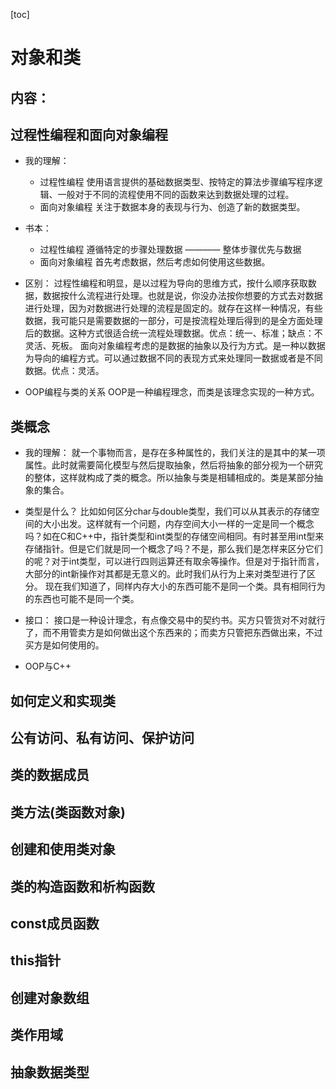 [toc]

#  对象和类
##  内容：
##  过程性编程和面向对象编程
- 我的理解：
  - 过程性编程
    使用语言提供的基础数据类型、按特定的算法步骤编写程序逻辑、一般对于不同的流程使用不同的函数来达到数据处理的过程。
  - 面向对象编程
    关注于数据本身的表现与行为、创造了新的数据类型。

- 书本：
  - 过程性编程
    遵循特定的步骤处理数据 ———— 整体步骤优先与数据
  - 面向对象编程
    首先考虑数据，然后考虑如何使用这些数据。

- 区别：
  过程性编程和明显，是以过程为导向的思维方式，按什么顺序获取数据，数据按什么流程进行处理。也就是说，你没办法按你想要的方式去对数据进行处理，因为对数据进行处理的流程是固定的。就存在这样一种情况，有些数据，我可能只是需要数据的一部分，可是按流程处理后得到的是全方面处理后的数据。这种方式很适合统一流程处理数据。优点：统一、标准；缺点：不灵活、死板。
  面向对象编程考虑的是数据的抽象以及行为方式。是一种以数据为导向的编程方式。可以通过数据不同的表现方式来处理同一数据或者是不同数据。优点：灵活。

- OOP编程与类的关系
  OOP是一种编程理念，而类是该理念实现的一种方式。

##  类概念
- 我的理解：
  就一个事物而言，是存在多种属性的，我们关注的是其中的某一项属性。此时就需要简化模型与然后提取抽象，然后将抽象的部分视为一个研究的整体，这样就构成了类的概念。所以抽象与类是相辅相成的。类是某部分抽象的集合。

- 类型是什么？
  比如如何区分char与double类型，我们可以从其表示的存储空间的大小出发。这样就有一个问题，内存空间大小一样的一定是同一个概念吗？如在C和C++中，指针类型和int类型的存储空间相同。有时甚至用int型来存储指针。但是它们就是同一个概念了吗？不是，那么我们是怎样来区分它们的呢？对于int类型，可以进行四则运算还有取余等操作。但是对于指针而言，大部分的int新操作对其都是无意义的。此时我们从行为上来对类型进行了区分。
  现在我们知道了，同样内存大小的东西可能不是同一个类。具有相同行为的东西也可能不是同一个类。

- 接口：
  接口是一种设计理念，有点像交易中的契约书。买方只管货对不对就行了，而不用管卖方是如何做出这个东西来的；而卖方只管把东西做出来，不过买方是如何使用的。

- OOP与C++
  

##  如何定义和实现类
##  公有访问、私有访问、保护访问
##  类的数据成员
##  类方法(类函数对象)
##  创建和使用类对象
##  类的构造函数和析构函数
##  const成员函数
##  this指针
##  创建对象数组
##  类作用域
##  抽象数据类型
